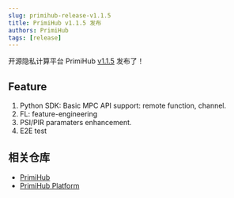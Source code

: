 ```yaml
---
slug: primihub-release-v1.1.5
title: PrimiHub v1.1.5 发布
authors: PrimiHub
tags: [release]
---
```


开源隐私计算平台 PrimiHub [v1.1.5](https://github.com/primihub/primihub/releases/tag/1.1.5) 发布了！

<!--truncate-->

## Feature

1. Python SDK: Basic MPC API support: remote function, channel.
2. FL: feature-engineering
3. PSI/PIR paramaters enhancement.
4. E2E test

## 相关仓库

* [PrimiHub](https://github.com/primihub/primihub)
* [PrimiHub Platform](https://github.com/primihub/primihub-platform)